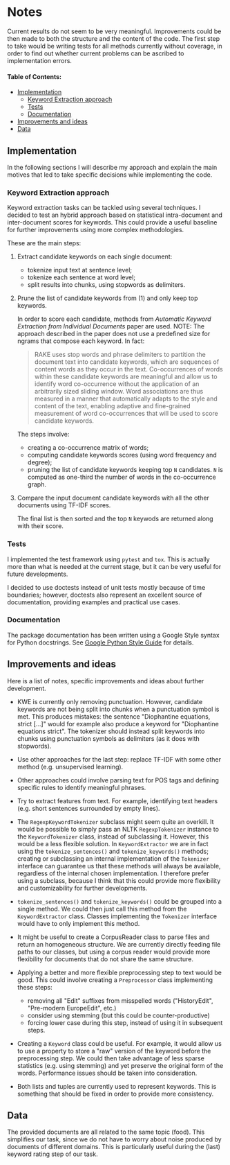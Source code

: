 # Notes

Current results do not seem to be very meaningful. Improvements could be then made to both the structure and the content of the code. The first step to take would be writing tests for all methods currently without coverage, in order to find out whether current problems can be ascribed to implementation errors.

#### Table of Contents:

* [Implementation](#implementation)
  - [Keyword Extraction approach](#keyword-extraction-approach)
  - [Tests](#tests)
  - [Documentation](#documentation)
* [Improvements and ideas](#improvements-and-ideas)
* [Data](#data)

## Implementation

In the following sections I will describe my approach and explain the main motives that led to take specific decisions while implementing the code.

### Keyword Extraction approach

Keyword extraction tasks can be tackled using several techniques. I decided to test an hybrid approach based on statistical intra-document and inter-document scores for keywords. This could provide a useful baseline for further improvements using more complex methodologies.

These are the main steps:

1. Extract candidate keywords on each single document:
   - tokenize input text at sentence level;
   - tokenize each sentence at word level;
   - split results into chunks, using stopwords as delimiters.

2. Prune the list of candidate keywords from (1) and only keep top keywords.

   In order to score each candidate, methods from *Automatic Keyword Extraction from Individual Documents* paper are used.
   NOTE: The approach described in the paper does not use a predefined size for ngrams that compose each keyword. In fact:
   > RAKE uses stop words and phrase delimiters to partition the document text into candidate keywords, which are sequences of content words as they occur in the text. Co-occurrences of words within these candidate keywords are meaningful and allow us to identify word co-occurrence without the application of an arbitrarily sized sliding window. Word associations are thus measured in a manner that automatically adapts to the style and content of the text, enabling adaptive and fine-grained measurement of word co-occurrences that will be used to score candidate keywords.

   The steps involve:

   - creating a co-occurrence matrix of words;
   - computing candidate keywords scores (using word frequency and degree);
   - pruning the list of candidate keywords keeping top `N` candidates. `N` is computed as one-third the number of words in the co-occurrence graph.

3. Compare the input document candidate keywords with all the other documents using TF-IDF scores.

   The final list is then sorted and the top `N` keywods are returned along with their score.

### Tests

I implemented the test framework using `pytest` and `tox`. This is actually more than what is needed at the current stage, but it can be very useful for future developments.

I decided to use doctests instead of unit tests mostly because of time boundaries; however, doctests also represent an excellent source of documentation, providing examples and practical use cases.


### Documentation

The package documentation has been written using a Google Style syntax for Python docstrings. See [Google Python Style Guide](https://google.github.io/styleguide/pyguide.html) for details.


## Improvements and ideas

Here is a list of notes, specific improvements and ideas about further development.

- KWE is currently only removing punctuation. However, candidate keywords are not being split into chunks when a punctuation symbol is met. This produces mistakes: the sentence "Diophantine equations, strict [...]" would for example also produce a keyword for "Diophantine equations strict". The tokenizer should instead split keywords into chunks using punctuation symbols as delimiters (as it does with stopwords).

- Use other approaches for the last step: replace TF-IDF with some other method (e.g. unsupervised learning).

- Other approaches could involve parsing text for POS tags and defining specific rules to identify meaningful phrases.

- Try to extract features from text. For example, identifying text headers (e.g. short sentences surrounded by empty lines).

- The `RegexpKeywordTokenizer` subclass might seem quite an overkill. It would be possible to simply pass an NLTK `RegexpTokenizer` instance to the `KeywordTokenizer` class, instead of subclassing it. However, this would be a less flexible solution. In `KeywordExtractor` we are in fact using the `tokenize_sentences()` and `tokenize_keywords()` methods; creating or subclassing an internal implementation of the `Tokenizer` interface can guarantee us that these methods will always be available, regardless of the internal chosen implementation. I therefore prefer using a subclass, because I think that this could provide more flexibility and customizability for further developments.

- `tokenize_sentences()` and `tokenize_keywords()` could be grouped into a single method. We could then just call this method from the `KeywordExtractor` class. Classes implementing the `Tokenizer` interface would have to only implement this method.

- It might be useful to create a CorpusReader class to parse files and return an homogeneous structure. We are currently directly feeding file paths to our classes, but using a corpus reader would provide more flexibility for documents that do not share the same structure.

- Applying a better and more flexible preprocessing step to text would be good. This could involve creating a `Preprocessor` class implementing these steps:
  - removing all "Edit" suffixes from misspelled words ("HistoryEdit", "Pre-modern EuropeEdit", etc.)
  - consider using stemming (but this could be counter-productive)
  - forcing lower case during this step, instead of using it in subsequent steps.


- Creating a `Keyword` class could be useful. For example, it would allow us to use a property to store a "raw" version of the keyword before the preprocessing step. We could then take advantage of less sparse statistics (e.g. using stemming) and yet preserve the original form of the words. Performance issues should be taken into consideration.

- Both lists and tuples are currently used to represent keywords. This is something that should be fixed in order to provide more consistency.

## Data

The provided documents are all related to the same topic (food). This simplifies our task, since we do not have to worry about noise produced by documents of different domains. This is particularly useful during the (last) keyword rating step of our task.
